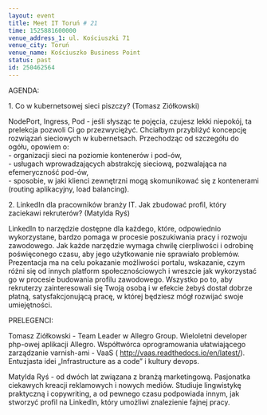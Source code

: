 ```yaml
---
layout: event
title: Meet IT Toruń # 21
time: 1525881600000
venue_address_1: ul. Kościuszki 71
venue_city: Toruń
venue_name: Kościuszko Business Point
status: past
id: 250462564
---
```


<p>AGENDA:</p>
<p>1. Co w kubernetsowej sieci piszczy? (Tomasz Ziółkowski)</p>
<p>NodePort, Ingress, Pod - jeśli słysząc te pojęcia, czujesz lekki niepokój, ta prelekcja pozwoli Ci go przezwyciężyć. Chciałbym przybliżyć koncepcję rozwiązań sieciowych w kubernetsach. Przechodząc od szczegółu do ogółu, opowiem o:
  <br/>- organizacji sieci na poziomie kontenerów i pod-ów,
  <br/>- usługach wprowadzających abstrakcję sieciową, pozwalająca na efemeryczność pod-ów,
  <br/>- sposobie, w jaki klienci zewnętrzni mogą skomunikować się z kontenerami (routing aplikacyjny, load balancing).</p>
<p>2. LinkedIn dla pracowników branży IT. Jak zbudować profil, który zaciekawi rekruterów? (Matylda Ryś)</p>
<p>LinkedIn to narzędzie dostępne dla każdego, które, odpowiednio wykorzystane, bardzo pomaga w procesie poszukiwania pracy i rozwoju zawodowego. Jak każde narzędzie wymaga chwilę cierpliwości i odrobinę poświęconego czasu, aby jego użytkowanie nie sprawiało
  problemów. Prezentacja ma na celu pokazanie możliwości portalu, wskazanie, czym różni się od innych platform społecznościowych i wreszcie jak wykorzystać go w procesie budowania profilu zawodowego. Wszystko po to, aby rekruterzy zainteresowali się Twoją
  osobą i w efekcie żebyś dostał dobrze płatną, satysfakcjonującą pracę, w której będziesz mógł rozwijać swoje umiejętności.</p>
<p>PRELEGENCI:</p>
<p>Tomasz Ziółkowski - Team Leader w Allegro Group. Wieloletni developer php-owej aplikacji Allegro. Współtwórca oprogramowania ułatwiającego zarządzanie varnish-ami - VaaS (
  <a href="http://vaas.readthedocs.io/en/latest/" class="linkified">http://vaas.readthedocs.io/en/latest/</a>). Entuzjasta idei „Infrastructure as a code” i kultury devops.</p>
<p>Matylda Ryś - od dwóch lat związana z branżą marketingową. Pasjonatka ciekawych kreacji reklamowych i nowych mediów. Studiuje lingwistykę praktyczną i copywriting, a od pewnego czasu podpowiada innym, jak stworzyć profil na LinkedIn, który umożliwi znalezienie
  fajnej pracy.</p>
